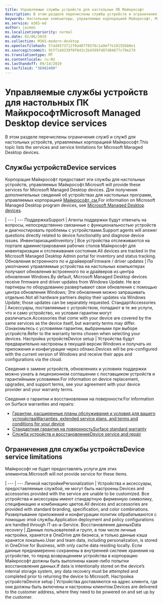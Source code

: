 ```yaml
---
title: Управляемые службы устройств для настольных ПК Майкрософт
description: В этом разделе перечислены службы устройств и ограничения для настольного компьютера, управляемого корпорацией Майкрософт.
keywords: Настольные компьютеры, управляемые корпорацией Майкрософт, Microsoft 365, служба, документация
ms.service: m365-md
author: jaimeo
ms.localizationpriority: normal
ms.date: 02/06/2019
ms.collection: M365-modern-desktop
ms.openlocfilehash: 57ad4573712f0a407f8576c1a9ef7e19155bb0e1
ms.sourcegitcommit: 91ff1d4339f0f043c2b43997d87d84677c79e279
ms.translationtype: MT
ms.contentlocale: ru-RU
ms.lasthandoff: 09/14/2019
ms.locfileid: "36982490"
---
```

# <a name="microsoft-managed-desktop-device-services"></a><span data-ttu-id="99f76-104">Управляемые службы устройств для настольных ПК Майкрософт</span><span class="sxs-lookup"><span data-stu-id="99f76-104">Microsoft Managed Desktop device services</span></span>

<span data-ttu-id="99f76-105">В этом разделе перечислены ограничения служб и служб для настольных устройств, управляемых корпорацией Майкрософт.</span><span class="sxs-lookup"><span data-stu-id="99f76-105">This topic lists the services and service limitations for Microsoft Managed Desktop devices.</span></span>

## <a name="device-services"></a><span data-ttu-id="99f76-106">Службы устройств</span><span class="sxs-lookup"><span data-stu-id="99f76-106">Device services</span></span>

<span data-ttu-id="99f76-107">Корпорация Майкрософт предоставит эти службы для настольных устройств, управляемых Майкрософт.</span><span class="sxs-lookup"><span data-stu-id="99f76-107">Microsoft will provide these services for Microsoft Managed Desktop devices.</span></span> <span data-ttu-id="99f76-108">Для получения дополнительных сведений об устройствах для настольных программ, управляемых корпорацией [Майкрософт, см.](device-list.md)</span><span class="sxs-lookup"><span data-stu-id="99f76-108">For information on Microsoft Managed Desktop program devices, see [Microsoft Managed Desktop devices](device-list.md).</span></span>

 | 
 --- | ---
<span data-ttu-id="99f76-109">Поддержка</span><span class="sxs-lookup"><span data-stu-id="99f76-109">Support</span></span> | <span data-ttu-id="99f76-110">Агенты поддержки будут отвечать на вопросы, непосредственно связанные с функциональностью устройств и диагностировать проблемы с устройствами.</span><span class="sxs-lookup"><span data-stu-id="99f76-110">Support agents will answer questions directly related to device functionality and diagnose device issues.</span></span>
<span data-ttu-id="99f76-111">Инвентаризация</span><span class="sxs-lookup"><span data-stu-id="99f76-111">Inventory</span></span> | <span data-ttu-id="99f76-112">Все устройства отслеживаются на портале администрирования рабочих столов Майкрософт для инвентаризации и отслеживания состояния.</span><span class="sxs-lookup"><span data-stu-id="99f76-112">All devices are tracked in the Microsoft Managed Desktop Admin portal for inventory and status tracking.</span></span>
<span data-ttu-id="99f76-113">Обновления встроенного по и драйверов</span><span class="sxs-lookup"><span data-stu-id="99f76-113">Firmware / driver updates</span></span> | <span data-ttu-id="99f76-114">По умолчанию управляемые устройства на настольных компьютерах получают обновления встроенного по и драйверов из центра обновления Windows.</span><span class="sxs-lookup"><span data-stu-id="99f76-114">By default, Microsoft Managed Desktop devices receive firmware and driver updates from Windows Update.</span></span> <span data-ttu-id="99f76-115">Не все партнеры по оборудованию развертывают свои обновления с помощью центра обновления Windows; Эти обновления можно запрашивать отдельно.</span><span class="sxs-lookup"><span data-stu-id="99f76-115">Not all hardware partners deploy their updates via Windows Update; those updates can be separately requested.</span></span>
<span data-ttu-id="99f76-116">Стандарт</span><span class="sxs-lookup"><span data-stu-id="99f76-116">Accessories</span></span> | <span data-ttu-id="99f76-117">Аксессуары, поставляемые с устройством, попадают в те же услуги, что и само устройство, но условия гарантии могут различаться.</span><span class="sxs-lookup"><span data-stu-id="99f76-117">Accessories that come with your device are covered by the same services as the device itself, but warranty terms may differ.</span></span> <span data-ttu-id="99f76-118">Ознакомьтесь с условиями гарантии, выбранными при выборе устройств.</span><span class="sxs-lookup"><span data-stu-id="99f76-118">Refer to the warranty terms chosen when selecting your devices.</span></span> 
<span data-ttu-id="99f76-119">Настройка устройств</span><span class="sxs-lookup"><span data-stu-id="99f76-119">Device setup</span></span>    | <span data-ttu-id="99f76-120">Устройства будут предварительно настроены в текущей версии Windows и получать их приложения и конфигурации через облако.</span><span class="sxs-lookup"><span data-stu-id="99f76-120">Devices will be pre-configured with the current version of Windows and receive their apps and configurations via the cloud.</span></span> 

<span data-ttu-id="99f76-121">Сведения о замене устройств, обновлениях и условиях поддержки можно узнать в лицензионном соглашении с поставщиком устройств и гарантийными условиями.</span><span class="sxs-lookup"><span data-stu-id="99f76-121">For information on device replacement, upgrades, and support terms, see your agreement with your device provider and your warranty terms.</span></span>

<span data-ttu-id="99f76-122">Сведения о гарантии и восстановлении на поверхности:</span><span class="sxs-lookup"><span data-stu-id="99f76-122">For information on Surface warranties and repairs:</span></span>
- [<span data-ttu-id="99f76-123">Гарантии, расширенные планы обслуживания и условия для вашего устройства</span><span class="sxs-lookup"><span data-stu-id="99f76-123">Warranties, extended service plans, and terms and conditions for your device</span></span>](https://support.microsoft.com/help/4040687/info-about-warranties-extended-service-plans-and-terms-conditions)
- [<span data-ttu-id="99f76-124">Стандартная гарантия на поверхность</span><span class="sxs-lookup"><span data-stu-id="99f76-124">Surface standard warranty</span></span>](https://support.microsoft.com/help/4036296)
- [<span data-ttu-id="99f76-125">Служба устройств и восстановление</span><span class="sxs-lookup"><span data-stu-id="99f76-125">Device service and repair</span></span>](https://support.microsoft.com/devices)

## <a name="device-service-limitations"></a><span data-ttu-id="99f76-126">Ограничения для службы устройств</span><span class="sxs-lookup"><span data-stu-id="99f76-126">Device service limitations</span></span>

<span data-ttu-id="99f76-127">Майкрософт не будет предоставлять услуги для этих элементов.</span><span class="sxs-lookup"><span data-stu-id="99f76-127">Microsoft will not provide service for these items.</span></span>

 | 
 --- | ---
<span data-ttu-id="99f76-128">Личной настройки</span><span class="sxs-lookup"><span data-stu-id="99f76-128">Personalization</span></span> | <span data-ttu-id="99f76-129">Устройства и аксессуары, предоставляемые службой, не могут быть настроены.</span><span class="sxs-lookup"><span data-stu-id="99f76-129">Devices and accessories provided with the service are unable to be customized.</span></span> <span data-ttu-id="99f76-130">Все устройства и аксессуары имеют стандартную фирменную символику, спецификацию и комбинацию цветов.</span><span class="sxs-lookup"><span data-stu-id="99f76-130">All devices and accessories are provided with standard branding, specification, and color combinations.</span></span> <span data-ttu-id="99f76-131">Развертывание приложений и конфигурации политик обрабатываются с помощью этой службы.</span><span class="sxs-lookup"><span data-stu-id="99f76-131">Application deployment and policy configurations are handled through IT-as-a-Service.</span></span>
<span data-ttu-id="99f76-132">Восстановление данных</span><span class="sxs-lookup"><span data-stu-id="99f76-132">Data recovery</span></span> | <span data-ttu-id="99f76-133">Данные пользователей и групп, в том числе личные настройки, хранятся в OneDrive для бизнеса, и только данные кэша хранятся локально.</span><span class="sxs-lookup"><span data-stu-id="99f76-133">User and team data, including personalization, is stored in OneDrive for Business, with only cache data residing locally.</span></span> <span data-ttu-id="99f76-134">Если данные преднамеренно сохранены в внутренней системе хранения на устройстве, то перед возвращением устройства в корпорацию Майкрософт должны быть выполнены какие-либо попытки восстановления данных.</span><span class="sxs-lookup"><span data-stu-id="99f76-134">If data is intentionally stored on the device’s internal storage system, any data recovery must be attempted and completed prior to returning the device to Microsoft.</span></span>
<span data-ttu-id="99f76-135">Настройка устройств</span><span class="sxs-lookup"><span data-stu-id="99f76-135">Device setup</span></span> | <span data-ttu-id="99f76-136">Устройства доставляются на адрес клиента, где они должны быть включены и настроены клиентом.</span><span class="sxs-lookup"><span data-stu-id="99f76-136">Devices are delivered to the customer address, where they need to be powered on and set up by the customer.</span></span>
